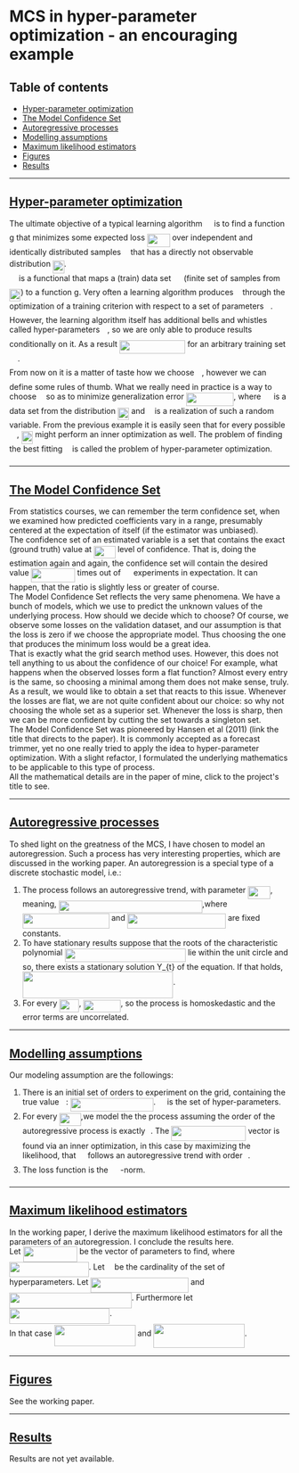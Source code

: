 # MCS in hyper-parameter optimization - an encouraging example

## Table of contents

* [Hyper-parameter optimization](#hyper-parameter-optimization)
* [The Model Confidence Set](#the-model-confidence-set)
* [Autoregressive processes](#autoregressive-processes)
* [Modelling assumptions](#modelling-assumptions)
* [Maximum likelihood estimators](#maximum-likelihood-estimators)
* [Figures](#figures)
* [Results](#results)
---

## [Hyper-parameter optimization](https://en.wikipedia.org/wiki/Hyperparameter_optimization)

The ultimate objective of a typical learning algorithm <img src="svgs/7651ba0e8e29ee7537841a819041a172.svg?invert_in_darkmode" align=middle width=13.12555859999999pt height=22.465723500000017pt/> is to find a function g that minimizes some expected loss
<img src="svgs/4ebc527357ad84ef102eae6f59aae243.svg?invert_in_darkmode" align=middle width=41.01552839999999pt height=24.65753399999998pt/> over independent and identically distributed samples <img src="svgs/332cc365a4987aacce0ead01b8bdcc0b.svg?invert_in_darkmode" align=middle width=9.39498779999999pt height=14.15524440000002pt/> that has a directly not observable distribution <img src="svgs/db64baa2c720cc025301b17b18cd2f3b.svg?invert_in_darkmode" align=middle width=20.37901634999999pt height=22.465723500000017pt/>.
<br>
<img src="svgs/7651ba0e8e29ee7537841a819041a172.svg?invert_in_darkmode" align=middle width=13.12555859999999pt height=22.465723500000017pt/> is a functional that maps a (train) data set <img src="svgs/cbfb1b2a33b28eab8a3e59464768e810.svg?invert_in_darkmode" align=middle width=14.908688849999992pt height=22.465723500000017pt/> (finite set of samples from <img src="svgs/db64baa2c720cc025301b17b18cd2f3b.svg?invert_in_darkmode" align=middle width=20.37901634999999pt height=22.465723500000017pt/>) to a function g.
Very often a learning algorithm produces <img src="svgs/3cf4fbd05970446973fc3d9fa3fe3c41.svg?invert_in_darkmode" align=middle width=8.430376349999989pt height=14.15524440000002pt/> through the optimization of a training criterion with respect to a set of parameters
<img src="svgs/27e556cf3caa0673ac49a8f0de3c73ca.svg?invert_in_darkmode" align=middle width=8.17352744999999pt height=22.831056599999986pt/>. However, the learning algorithm itself has additional bells and whistles called hyper-parameters <img src="svgs/fd8be73b54f5436a5cd2e73ba9b6bfa9.svg?invert_in_darkmode" align=middle width=9.58908224999999pt height=22.831056599999986pt/>,
so we are only able to produce results conditionally on it. As a result <img src="svgs/7ec65d83892a59b9f70290cdb4b7cccd.svg?invert_in_darkmode" align=middle width=118.16335739999998pt height=24.65753399999998pt/> for an arbitrary
training set <img src="svgs/cbfb1b2a33b28eab8a3e59464768e810.svg?invert_in_darkmode" align=middle width=14.908688849999992pt height=22.465723500000017pt/>.
<br>
From now on it is a matter of taste how we choose <img src="svgs/fd8be73b54f5436a5cd2e73ba9b6bfa9.svg?invert_in_darkmode" align=middle width=9.58908224999999pt height=22.831056599999986pt/>, however we can define some rules of thumb. What we really need in
practice is a way to choose <img src="svgs/fd8be73b54f5436a5cd2e73ba9b6bfa9.svg?invert_in_darkmode" align=middle width=9.58908224999999pt height=22.831056599999986pt/> so as to minimize generalization error <img src="svgs/9202c931880bf0ea6b6d511883df3423.svg?invert_in_darkmode" align=middle width=85.38434354999998pt height=24.65753399999998pt/>,
where <img src="svgs/cbfb1b2a33b28eab8a3e59464768e810.svg?invert_in_darkmode" align=middle width=14.908688849999992pt height=22.465723500000017pt/> is a data set from the distribution <img src="svgs/db64baa2c720cc025301b17b18cd2f3b.svg?invert_in_darkmode" align=middle width=20.37901634999999pt height=22.465723500000017pt/> and <img src="svgs/332cc365a4987aacce0ead01b8bdcc0b.svg?invert_in_darkmode" align=middle width=9.39498779999999pt height=14.15524440000002pt/> is a realization of such a random variable. From the previous example
it is easily seen that for every possible <img src="svgs/fd8be73b54f5436a5cd2e73ba9b6bfa9.svg?invert_in_darkmode" align=middle width=9.58908224999999pt height=22.831056599999986pt/> , <img src="svgs/d27471ed880eb3004e845538e7587928.svg?invert_in_darkmode" align=middle width=20.922410849999988pt height=22.465723500000017pt/> might perform an inner optimization as well.
The problem of finding the best fitting <img src="svgs/fd8be73b54f5436a5cd2e73ba9b6bfa9.svg?invert_in_darkmode" align=middle width=9.58908224999999pt height=22.831056599999986pt/> is called the problem of hyper-parameter optimization.

---
## [The Model Confidence Set](https://onlinelibrary.wiley.com/doi/abs/10.3982/ECTA5771)
From statistics courses, we can remember the term confidence set, when we examined how predicted coefficients vary in a range, presumably centered at the expectation of itself (if the estimator was unbiased). <br>
The confidence set of an estimated variable is a set that contains the exact (ground truth) value at <img src="svgs/900d920909b4893be83c15f105c8ae1c.svg?invert_in_darkmode" align=middle width=38.88690464999999pt height=21.18721440000001pt/> level of confidence. That is, doing the estimation again and again, the confidence set will contain the desired value <img src="svgs/491e875b4a4bb3841311497d528e1332.svg?invert_in_darkmode" align=middle width=78.54428174999998pt height=24.65753399999998pt/> times out of <img src="svgs/f9c4988898e7f532b9f826a75014ed3c.svg?invert_in_darkmode" align=middle width=14.99998994999999pt height=22.465723500000017pt/> experiments in expectation. It can happen, that the ratio is slightly less or greater of course.
<br>
The Model Confidence Set reflects the very same phenomena. We have a bunch of models, which we use to predict the unknown values of the underlying process. How should we decide which to choose? Of course, we observe some losses on the validation dataset, and our assumption is that the loss is zero if we choose the appropriate model. Thus choosing the one that produces the minimum loss would be a great idea.
<br>
That is exactly what the grid search method uses. However, this does not tell anything to us about the confidence of our choice! For example, what happens when the observed losses form a flat function? Almost every entry is the same, so choosing a minimal among them does not make sense, truly.
<br>
As a result, we would like to obtain a set that reacts to this issue. Whenever the losses are flat, we are not quite confident about our choice: so why not choosing the whole set as a superior set. Whenever the loss is sharp, then we can be more confident by cutting the set towards a singleton set.
<br>
The Model Confidence Set was pioneered by Hansen et al (2011) (link the title that directs to the paper). It is commonly accepted as a forecast trimmer, yet no one really tried to apply the idea to hyper-parameter optimization. With a slight refactor, I formulated the underlying mathematics to be applicable to this type of process.
<br>
 All the mathematical details are in the paper of mine, click to the project's title to see.

---
## [Autoregressive processes](https://en.wikipedia.org/wiki/Autoregressive_model)

To shed light on the greatness of the MCS, I have chosen to model an autoregression. Such a process has very interesting properties, which are
discussed in the working paper.
An autoregression is a special type of a discrete stochastic model, i.e.:
1. The process follows an autoregressive trend, with parameter <img src="svgs/11e61a359d52e3bfa3ec5181155ae86a.svg?invert_in_darkmode" align=middle width=40.233883799999994pt height=22.648391699999998pt/>, meaning, <img src="svgs/d234ba5ba657a1cc39a47519278e0836.svg?invert_in_darkmode" align=middle width=258.10724939999994pt height=22.831056599999986pt/>,where <img src="svgs/0873212143ac1e5a70429ffaf2a064b3.svg?invert_in_darkmode" align=middle width=155.77262249999998pt height=26.76175259999998pt/> and <img src="svgs/f124b6dc8c466a019ebc0074531368e0.svg?invert_in_darkmode" align=middle width=176.87873609999997pt height=26.76175259999998pt/> are fixed constants.
2. To have stationary results suppose that the roots of the characteristic polynomial <img src="svgs/377c0952351dc741fc3b9e4ee16ab167.svg?invert_in_darkmode" align=middle width=217.42239419999996pt height=24.65753399999998pt/> lie within the unit circle and so, there exists a stationary solution Y_{t} of the equation. If that holds, <img src="svgs/b1aa42c312b171936c1c367a558ffd06.svg?invert_in_darkmode" align=middle width=270.63248684999996pt height=47.67709980000001pt/>.
3. For every <img src="svgs/d1a177d007705974655aecd1ffe42d4c.svg?invert_in_darkmode" align=middle width=35.29127414999999pt height=22.831056599999986pt/>, <img src="svgs/2051930497302ad0342da3215a011b9b.svg?invert_in_darkmode" align=middle width=66.83976419999999pt height=22.648391699999998pt/>, so the process is homoskedastic and the error terms are uncorrelated.
---

## [Modelling assumptions]()
Our modeling assumption are the followings:
1. There is an initial set of orders to experiment on the grid, containing the true value <img src="svgs/2ec6e630f199f589a2402fdf3e0289d5.svg?invert_in_darkmode" align=middle width=8.270567249999992pt height=14.15524440000002pt/>: <img src="svgs/a928308a1aa07e4be1b664615ae8405e.svg?invert_in_darkmode" align=middle width=149.2844496pt height=24.65753399999998pt/>. <img src="svgs/03c54486f0c18b8e265a9c922d83ad33.svg?invert_in_darkmode" align=middle width=12.78544904999999pt height=22.465723500000017pt/> is the set of hyper-parameters.
2. For every <img src="svgs/ec46dcb4a9298f51e7144dcb01eb8483.svg?invert_in_darkmode" align=middle width=38.53981394999999pt height=22.465723500000017pt/>,we model the the process assuming the order of the autoregressive process is exactly <img src="svgs/77a3b857d53fb44e33b53e4c8b68351a.svg?invert_in_darkmode" align=middle width=5.663225699999989pt height=21.68300969999999pt/>. The <img src="svgs/617ed95c38080f78ef0676365c36582f.svg?invert_in_darkmode" align=middle width=133.83051659999998pt height=27.6567522pt/> vector is found via an inner optimization, in this case by maximizing the likelihood, that <img src="svgs/91aac9730317276af725abd8cef04ca9.svg?invert_in_darkmode" align=middle width=13.19638649999999pt height=22.465723500000017pt/> follows an autoregressive trend with order <img src="svgs/77a3b857d53fb44e33b53e4c8b68351a.svg?invert_in_darkmode" align=middle width=5.663225699999989pt height=21.68300969999999pt/>.
3. The loss function is the <img src="svgs/394a677fe2755b93c575dfb3eeb8c276.svg?invert_in_darkmode" align=middle width=17.73978854999999pt height=22.465723500000017pt/>-norm.

---

## [Maximum likelihood estimators]()

In the working paper, I derive the maximum likelihood estimators for all the parameters of an autoregression.
I conclude the results here. <br>
Let <img src="svgs/7c731ec0dbeddc962abc9c743c64fbbf.svg?invert_in_darkmode" align=middle width=97.35703724999999pt height=27.6567522pt/> be the vector of parameters to find, where <img src="svgs/82416777084f3ab0ab11c1de26de5ea9.svg?invert_in_darkmode" align=middle width=142.69927814999997pt height=27.6567522pt/>.
Let <img src="svgs/55a049b8f161ae7cfeb0197d75aff967.svg?invert_in_darkmode" align=middle width=9.86687624999999pt height=14.15524440000002pt/> be the cardinality of the set of hyperparameters. Let <img src="svgs/c412b371cf52c0a890baf7d01bfc506d.svg?invert_in_darkmode" align=middle width=175.82162399999999pt height=27.6567522pt/> and <img src="svgs/058501d883680bef9b6d430b1778e0aa.svg?invert_in_darkmode" align=middle width=219.78238094999995pt height=27.6567522pt/>. Furthermore let <img src="svgs/18af9f618583576c228a72d9712da005.svg?invert_in_darkmode" align=middle width=180.37616849999998pt height=27.6567522pt/>.
<br>
In that case <img src="svgs/d1bc722dfb2752bd7fd4aebcce4e2d22.svg?invert_in_darkmode" align=middle width=145.88814735pt height=38.245416pt/> and <img src="svgs/9a4564bc719354a8852c5724dc27df22.svg?invert_in_darkmode" align=middle width=163.7911341pt height=43.0457412pt/>.


---

## [Figures]()

See the working paper.

---
## [Results]()

Results are not yet available.
